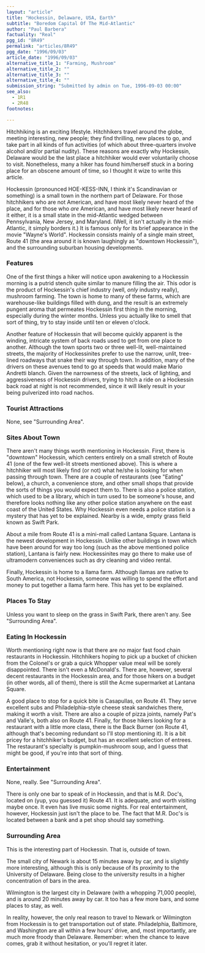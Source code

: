 ```yaml
---
layout: "article"
title: "Hockessin, Delaware, USA, Earth"
subtitle: "Boredom Capital Of The Mid-Atlantic"
author: "Paul Barbera"
factuality: "Real"
pgg_id: "8R49"
permalink: "articles/8R49"
pgg_date: "1996/09/03"
article_date: "1996/09/03"
alternative_title_1: "Farming, Mushroom"
alternative_title_2: ""
alternative_title_3: ""
alternative_title_4: ""
submission_string: "Submitted by admin on Tue, 1996-09-03 00:00"
see_also:
  - 1R1
  - 2R48
footnotes: 

---
```

<div>
<p>Hitchhiking is an exciting lifestyle. Hitchhikers travel around the globe, meeting interesting, new people; they find thrilling, new places to go, and take part in all kinds of fun activities (of which about three-quarters involve alcohol and/or partial nudity). These reasons are exactly why Hockessin, Delaware would be the last place a hitchhiker would ever voluntarily choose to visit. Nonetheless, many a hiker has found him/herself stuck in a boring place for an obscene amount of time, so I thought it wize to write this article.</p>
<p>Hockessin (pronounced HOE-KESS-INN, I think it's Scandinavian or something) is a small town in the northern part of Delaware. For those hitchhikers who are not American, and have most likely never heard of the place, and for those who <em>are</em> American, and have most likely never heard of it either, it is a small state in the mid-Atlantic wedged between Pennsylvania, New Jersey, and Maryland. (Well, it isn't actually <em>in</em> the mid-Atlantic, it simply borders it.) It is famous only for its brief appearance in the movie "Wayne's World". Hockessin consists mainly of a single main street, Route 41 (the area around it is known laughingly as "downtown Hockessin"), and the surrounding suburban housing developments.</p>
<h3>Features</h3>
<p>One of the first things a hiker will notice upon awakening to a Hockessin morning is a putrid stench quite similar to manure filling the air. This odor is the product of Hockessin's chief industry (well, <em>only</em> industry really), mushroom farming. The town is home to many of these farms, which are warehouse-like buildings filled with dung, and the result is an extremely pungent aroma that permeates Hockessin first thing in the morning, especially during the winter months. Unless you actually like to smell that sort of thing, try to stay inside until ten or eleven o'clock.</p>
<p>Another feature of Hockessin that will become quickly apparent is the winding, intricate system of back roads used to get from one place to another. Although the town sports two or three well-lit, well-maintained streets, the majority of Hockessinites prefer to use the narrow, unlit, tree-lined roadways that snake their way through town. In addition, many of the drivers on these avenues tend to go at speeds that would make Mario Andretti blanch. Given the narrowness of the streets, lack of lighting, and aggressiveness of Hockessin drivers, trying to hitch a ride on a Hockessin back road at night is not recommended, since it will likely result in your being pulverized into road nachos.</p>
<h3>Tourist Attractions</h3>
<p>None, see "Surrounding Area".</p>
<h3>Sites About Town</h3>
<p>There aren't many things worth mentioning in Hockessin. First, there is "downtown" Hockessin, which centers entirely on a small stretch of Route 41 (one of the few well-lit streets mentioned above). This is where a hitchhiker will most likely find (or not) what he/she is looking for when passing through town. There are a couple of restaurants (see "Eating" below), a church, a convenience store, and other small shops that provide the sorts of things you would expect them to. There is also a police station, which used to be a library, which in turn used to be someone's house, and therefore looks nothing like any other police station anywhere on the east coast of the United States. Why Hockessin even needs a police station is a mystery that has yet to be explained. Nearby is a wide, empty grass field known as Swift Park.</p>
<p>About a mile from Route 41 is a mini-mall called Lantana Square. Lantana is the newest development in Hockessin. Unlike other buildings in town which have been around for way too long (such as the above mentioned police station), Lantana is fairly new. Hockessinites may go there to make use of ultramodern conveniences such as dry cleaning and video rental.</p>
<p>Finally, Hockessin is home to a llama farm. Although llamas are native to South America, not Hockessin, someone was willing to spend the effort and money to put together a llama farm here. This has yet to be explained.</p>
<h3>Places To Stay</h3>
<p>Unless you want to sleep on the grass in Swift Park, there aren't any. See "Surrounding Area".</p>
<h3>Eating In Hockessin</h3>
<p>Worth mentioning right now is that there are <em>no</em> major fast food chain restaurants in Hockessin. Hitchhikers hoping to pick up a bucket of chicken from the Colonel's or grab a quick Whopper value meal will be sorely disappointed. There isn't even a McDonald's. There are, however, several decent restaurants in the Hockessin area, and for those hikers on a budget (in other words, all of them), there is still the Acme supermarket at Lantana Square.</p>
<p>A good place to stop for a quick bite is Casapullas, on Route 41. They serve excellent subs and Philadelphia-style cheese steak sandwiches there, making it worth a visit. There are also a couple of pizza joints, namely Pat's and Valle's, both also on Route 41. Finally, for those hikers looking for a restaurant with a little more class, there is the Back Burner (on Route 41, although that's becoming redundant so I'll stop mentioning it). It is a bit pricey for a hitchhiker's budget, but has an excellent selection of entrees. The restaurant's specialty is pumpkin-mushroom soup, and I guess that might be good, if you're into that sort of thing.</p>
<h3>Entertainment</h3>
<p>None, really. See "Surrounding Area".</p>
<p>There is only one bar to speak of in Hockessin, and that is M.R. Doc's, located on (yup, you guessed it) Route 41. It is adequate, and worth visiting maybe once. It even has live music some nights. For real entertainment, however, Hockessin just isn't the place to be. The fact that M.R. Doc's is located between a bank and a pet shop should say something.</p>
<h3>Surrounding Area</h3>
<p>This is the interesting part of Hockessin. That is, outside of town.</p>
<p>The small city of Newark is about 15 minutes away by car, and is slightly more interesting, although this is only because of its proximity to the University of Delaware. Being close to the university results in a higher concentration of bars in the area.</p>
<p>Wilmington is the largest city in Delaware (with a whopping 71,000 people), and is around 20 minutes away by car. It too has a few more bars, and some places to stay, as well.</p>
<p>In reality, however, the only real reason to travel to Newark or Wilmington from Hockessin is to get transportation out of state. Philadelphia, Baltimore, and Washington are all within a few hours' drive, and, most importantly, are much more froody than Delaware. Remember: when the chance to leave comes, grab it without hesitation, or you'll regret it later.</p>
</div>
